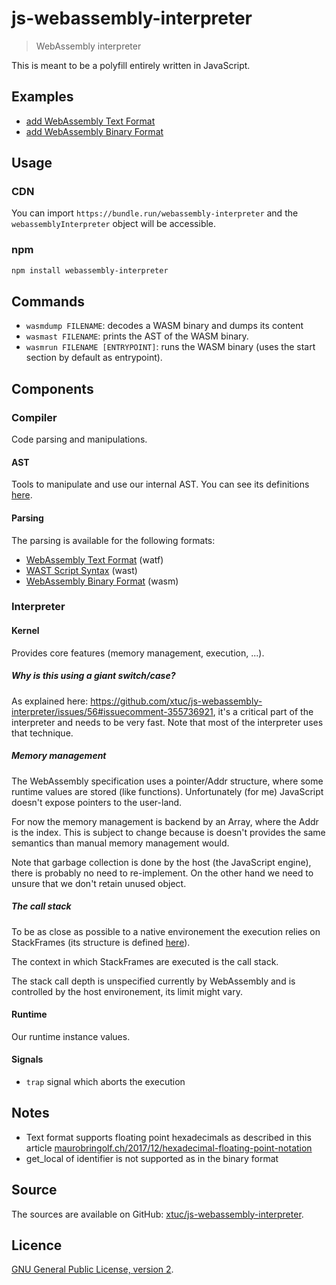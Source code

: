 # js-webassembly-interpreter

> WebAssembly interpreter

This is meant to be a polyfill entirely written in JavaScript.

## Examples

- [add WebAssembly Text Format](https://webassembly.js.org/examples/add-watf.html)
- [add WebAssembly Binary Format](https://webassembly.js.org/examples/add-wasm.html)

## Usage

### CDN

You can import `https://bundle.run/webassembly-interpreter` and the `webassemblyInterpreter` object will be accessible.

### npm

```sh
npm install webassembly-interpreter
```

## Commands

- `wasmdump FILENAME`: decodes a WASM binary and dumps its content
- `wasmast FILENAME`: prints the AST of the WASM binary.
- `wasmrun FILENAME [ENTRYPOINT]`: runs the WASM binary (uses the start section by default as entrypoint).

## Components

### Compiler

Code parsing and manipulations.

#### AST

Tools to manipulate and use our internal AST. You can see its definitions [here](https://github.com/xtuc/js-webassembly-interpreter/blob/master/src/types/AST.js).

#### Parsing

The parsing is available for the following formats:

- [WebAssembly Text Format](https://webassembly.github.io/spec/text/index.html) (watf)
- [WAST Script Syntax](https://github.com/WebAssembly/spec/tree/master/interpreter#scripts) (wast)
- [WebAssembly Binary Format](https://webassembly.github.io/spec/binary/index.html) (wasm)

### Interpreter

#### Kernel

Provides core features (memory management, execution, ...).

##### Why is this using a giant switch/case?

As explained here: https://github.com/xtuc/js-webassembly-interpreter/issues/56#issuecomment-355736921, it's a critical part of the interpreter and needs to be very fast.
Note that most of the interpreter uses that technique.

##### Memory management

The WebAssembly specification uses a pointer/Addr structure, where some runtime values are stored (like functions). Unfortunately (for me) JavaScript doesn't expose pointers to the user-land.

For now the memory management is backend by an Array, where the Addr is the index. This is subject to change because is doesn't provides the same semantics than manual memory management would.

Note that garbage collection is done by the host (the JavaScript engine), there is probably no need to re-implement. On the other hand we need to unsure that we don't retain unused object.

##### The call stack

To be as close as possible to a native environement the execution relies on StackFrames (its structure is defined [here](https://github.com/xtuc/js-webassembly-interpreter/blob/9559f8d94435cd7f1c77ca4ff8cee6016b0dc4d3/src/interpreter/kernel/stackframe.js)).

The context in which StackFrames are executed is the call stack.

The stack call depth is unspecified currently by WebAssembly and is controlled by the host environement, its limit might vary.

#### Runtime

Our runtime instance values.

#### Signals

- `trap` signal which aborts the execution

## Notes

-  Text format supports floating point hexadecimals as described in this article [maurobringolf.ch/2017/12/hexadecimal-floating-point-notation](https://maurobringolf.ch/2017/12/hexadecimal-floating-point-notation)
-  get_local of identifier is not supported as in the binary format

## Source

The sources are available on GitHub: [xtuc/js-webassembly-interpreter](https://github.com/xtuc/js-webassembly-interpreter).

## Licence

[GNU General Public License, version 2](https://www.gnu.org/licenses/old-licenses/gpl-2.0.en.html).

